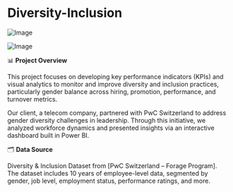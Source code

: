 # Diversity-Inclusion



![Image](https://github.com/user-attachments/assets/a7cf40ff-d5a1-41af-b49d-bed4f44ccb01)  

![Image](https://github.com/user-attachments/assets/3b0fe804-4b82-42c6-93c6-b60eeac19f9a)


📊 **Project Overview**  

This project focuses on developing key performance indicators (KPIs) and visual analytics to monitor and improve diversity and inclusion practices, particularly gender balance across hiring, promotion, performance, and turnover metrics.

Our client, a telecom company, partnered with PwC Switzerland to address gender diversity challenges in leadership. Through this initiative, we analyzed workforce dynamics and presented insights via an interactive dashboard built in Power BI.

🗂 **Data Source**  

Diversity & Inclusion Dataset from [PwC Switzerland – Forage Program].
The dataset includes 10 years of employee-level data, segmented by gender, job level, employment status, performance ratings, and more.



















